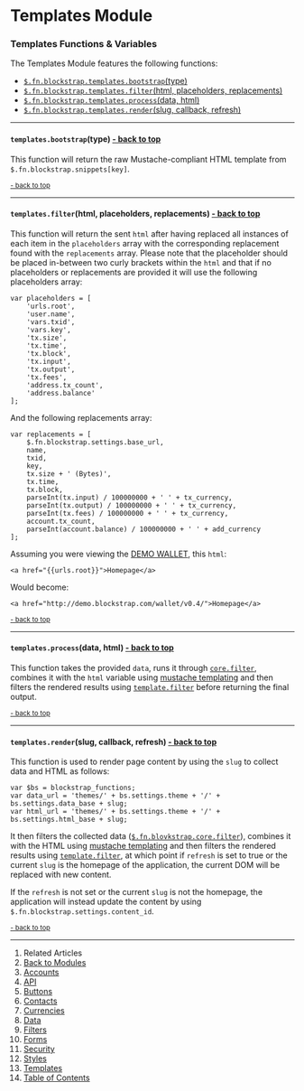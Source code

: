 Templates Module <a name="docs_home"></a>
=========================================

### Templates Functions & Variables

The Templates Module features the following functions:

* [`$.fn.blockstrap.templates.bootstrap`(type)](#templates_bootstrap)
* [`$.fn.blockstrap.templates.filter`(html, placeholders, replacements)](#templates_filter)
* [`$.fn.blockstrap.templates.process`(data, html)](#templates_process)
* [`$.fn.blockstrap.templates.render`(slug, callback, refresh)](#templates_render)

--------------------------------------------------------------------------------

#### `templates.bootstrap`(type) <a name="templates_bootstrap" class="pull-right" href="#docs_home"><i class="glyphicon glyphicon-upload"></i>- back to top</a>

This function will return the raw Mustache-compliant HTML template from `$.fn.blockstrap.snippets[key]`.

<a href="#docs_home"><small>- back to top</small></a>

--------------------------------------------------------------------------------

#### `templates.filter`(html, placeholders, replacements) <a name="templates_filter" class="pull-right" href="#docs_home"><i class="glyphicon glyphicon-upload"></i>- back to top</a>

This function will return the sent `html` after having replaced all instances of each item in the `placeholders` array with the corresponding replacement found with the `replacements` array. Please note that the placeholder should be placed in-between two curly brackets within the `html` and that if no placeholders or replacements are provided it will use the following placeholders array:

<!--pre-javascript-->
```
var placeholders = [
    'urls.root', 
    'user.name',
    'vars.txid',
    'vars.key',
    'tx.size',
    'tx.time',
    'tx.block',
    'tx.input',
    'tx.output',
    'tx.fees',
    'address.tx_count',
    'address.balance'
];
```

And the following replacements array:

<!--pre-javascript-->
```
var replacements = [
    $.fn.blockstrap.settings.base_url,
    name,
    txid,
    key,
    tx.size + ' (Bytes)',
    tx.time,
    tx.block,
    parseInt(tx.input) / 100000000 + ' ' + tx_currency,
    parseInt(tx.output) / 100000000 + ' ' + tx_currency,
    parseInt(tx.fees) / 100000000 + ' ' + tx_currency,
    account.tx_count,
    parseInt(account.balance) / 100000000 + ' ' + add_currency
];
```

Assuming you were viewing the [DEMO WALLET](http://demo.blockstrap.com/wallet/v0.4/), this `html`:

<!--pre-html-->
```
<a href="{{urls.root}}">Homepage</a>
```

Would become:

<!--pre-html-->
```
<a href="http://demo.blockstrap.com/wallet/v0.4/">Homepage</a>
```

<a href="#docs_home"><small>- back to top</small></a>

--------------------------------------------------------------------------------

#### `templates.process`(data, html) <a name="templates_process" class="pull-right" href="#docs_home"><i class="glyphicon glyphicon-upload"></i>- back to top</a>

This function takes the provided `data`, runs it through [`core.filter`](../../core/core-functions/#bs_filter), combines it with the `html` variable using [mustache templating](../../assets/mustache/) and then filters the rendered results using [`template.filter`](#templates_filter) before returning the final output.

<a href="#docs_home"><small>- back to top</small></a>

--------------------------------------------------------------------------------

#### `templates.render`(slug, callback, refresh) <a name="templates_render" class="pull-right" href="#docs_home"><i class="glyphicon glyphicon-upload"></i>- back to top</a>

This function is used to render page content by using the `slug` to collect data and HTML as follows:

<!--pre-javascript-->
```
var $bs = blockstrap_functions;
var data_url = 'themes/' + bs.settings.theme + '/' + bs.settings.data_base + slug;
var html_url = 'themes/' + bs.settings.theme + '/' + bs.settings.html_base + slug;
```

It then filters the collected data ([`$.fn.blovkstrap.core.filter`](../../core/core-functions/#bs_filter)), combines it with the HTML using [mustache templating](../../assets/mustache/) and then filters the rendered results using [`template.filter`](#templates_filter), at which point if `refresh` is set to true or the current `slug` is the homepage of the application, the current DOM will be replaced with new content.

If the `refresh` is not set or the current `slug` is not the homepage, the application will instead update the content by using `$.fn.blockstrap.settings.content_id`.

<a href="#docs_home"><small>- back to top</small></a>

---

1. Related Articles
2. [Back to Modules](../../modules/)
3. [Accounts](../accounts/)
4. [API](../api/)
5. [Buttons](../buttons/)
6. [Contacts](../contacts/)
7. [Currencies](../currencies/)
8. [Data](../data/)
9. [Filters](../filters/)
10. [Forms](../forms/)
11. [Security](../security/)
12. [Styles](../styles/)
13. [Templates](../templates/)
14. [Table of Contents](../../../)

